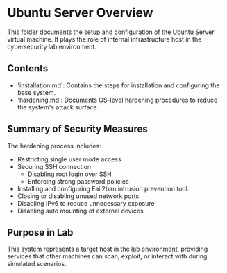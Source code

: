# Ubuntu Server Overview
This folder documents the setup and configuration of the Ubuntu Server virtual machine. It plays the role of internal infrastructure host in the cybersecurity lab environment.

## Contents
- 'installation.md': Contains the steps for installation and configuring the base system.
- 'hardening.md': Documents OS-level hardening procedures to reduce the system's attack surface.

## Summary of Security Measures
The hardening process includes:
- Restricting single user mode access
- Securing SSH connection
  - Disabling root login over SSH
  - Enforcing strong password policies
- Installing and configuring Fail2ban intrusion prevention tool.
- Closing or disabling unused network ports
- Disabling IPv6 to reduce unnecessary exposure
- Disabling auto mounting of external devices

## Purpose in Lab
This system represents a target host in the lab environment, providing services that other machines can scan, exploit, or interact with during simulated scenarios.

